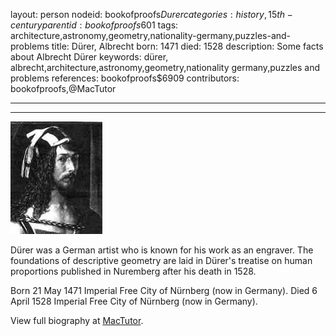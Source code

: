 layout: person
nodeid: bookofproofs$Durer
categories: history,15th-century
parentid: bookofproofs$601
tags: architecture,astronomy,geometry,nationality-germany,puzzles-and-problems
title: Dürer, Albrecht
born: 1471
died: 1528
description: Some facts about Albrecht Dürer
keywords: dürer, albrecht,architecture,astronomy,geometry,nationality germany,puzzles and problems
references: bookofproofs$6909
contributors: bookofproofs,@MacTutor

---


---

![Durer.jpg](https://github.com/bookofproofs/bookofproofs.github.io/blob/main/_sources/_assets/images/portraits/Durer.jpg?raw=true)

Dürer was a German artist who is known for his work as an engraver. The foundations of descriptive geometry are laid in Dürer's treatise on human proportions published in Nuremberg after his death in 1528.

Born 21 May 1471 Imperial Free City of Nürnberg (now in Germany). Died 6 April 1528 Imperial Free City of Nürnberg (now in Germany).


View full biography at [MacTutor](https://mathshistory.st-andrews.ac.uk/Biographies/Durer/).